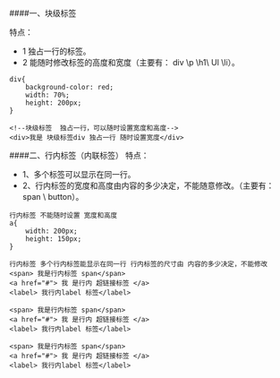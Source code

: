 

####一、块级标签

特点：
- 1 独占一行的标签。
- 2 能随时修改标签的高度和宽度（主要有： div \p \h1\ Ul \li）。

```objc
div{
    background-color: red;
    width: 70%;
    height: 200px;
}

<!--块级标签  独占一行，可以随时设置宽度和高度-->
<div>我是 块级标签div 独占一行 随时设置宽度</div>

```

####二、行内标签（内联标签）
特点：
- 1、多个标签可以显示在同一行。
- 2、行内标签的宽度和高度由内容的多少决定，不能随意修改。（主要有： span \ button）。

```objc
行内标签 不能随时设置 宽度和高度
a{
    width: 200px;
    height: 150px;
}

行内标签 多个行内标签能显示在同一行 行内标签的尺寸由 内容的多少决定，不能修改
<span> 我是行内标签 span</span>
<a href="#"> 我 是行内 超链接标签 </a>
<label> 我行内label 标签</label>

<span> 我是行内标签 span</span>
<a href="#"> 我 是行内 超链接标签 </a>
<label> 我行内label 标签</label>

<span> 我是行内标签 span</span>
<a href="#"> 我 是行内 超链接标签 </a>
<label> 我行内label 标签</label>
```




